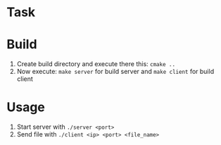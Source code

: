 # Task

# Build
1. Create build directory and execute there this:
`cmake ..`
2. Now execute:
`make server` for build server
and
`make client` for build client

# Usage
1. Start server with 
`./server <port>`
2. Send file with
`./client <ip> <port> <file_name>`

